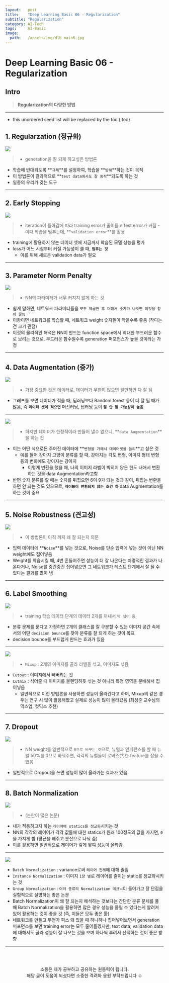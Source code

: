 ```yaml
---
layout:   post
title:    "Deep Learning Basic 06 - Regularization"
subtitle: "Regularization"
category: AI-Tech
tags:     AI-Basic
image:
  path:   /assets/img/dlb_main6.jpg
---
```

# Deep Learning Basic 06 - Regularization

## Intro
>**Regularization의 다양한 방법**

---

<!--more-->

* this unordered seed list will be replaced by the toc
{:toc}

## 1. Regularzation (정규화)
![](https://velog.velcdn.com/images/leejy1373/post/1f99584e-038f-45cb-95e1-8f2c483599b6/image.png)


>- generation을 잘 되게 하고싶은 방법론
- 학습에 반대되도록 **`규제`**를 설정하여, 학습을 **`방해`**하는 것이 목적
- 이 방법론이 결과적으로 **`test data에서도 잘 동작`**되도록 하는 것
- 일종의 우리가 갖는 도구

---

## 2. Early Stopping
![](https://velog.velcdn.com/images/leejy1373/post/db765848-2318-4997-b1bd-40617c861797/image.png)

>- iteration이 돌아감에 따라 training error가 줄어들고 test error가 커짐
    - 이때 학습을 멈추는데, **`validation error`**를 활용
- training에 활용하지 않는 데이터 셋에 지금까지 학습된 모델 성능을 평가
- loss가 어느 시점부터 커질 가능성이 클 때, **`멈추는 것`**
    - 이를 위해 새로운 validation data가 필요

---

## 3. Parameter Norm Penalty
![](https://velog.velcdn.com/images/leejy1373/post/73aa9fcd-628e-4439-8c80-8661b14612b9/image.png)


>- NN의 파라미터가 너무 커지지 않게 하는 것
- 쉽게 말하면, 네트워크 파라미터들을 `모두 제곱한 후 더해서 숫자가 나오면 이것을 같이 줄임`
- 이왕이면 네트워크를 학습할 때, 네트워크 weight 숫자들이 작을수록 좋음 (작다는 건 크기 관점)
- 이것의 물리적인 해석은 NN이 만드는 function space에서 최대한 부드러운 함수로 보려는 것으로, 부드러운 함수일수록 generation 퍼포먼스가 높을 것이라는 가정

---

## 4. Data Augmentation (증가)
![](https://velog.velcdn.com/images/leejy1373/post/7f7b2e8b-a1e1-47ad-a553-1a2e359d04ac/image.png)

>- 가장 중요한 것은 데이터로, 데이터가 무한히 많으면 웬만하면 다 잘 됨
- 그래프를 보면 데이터가 적을 때, 딥러닝보다 Random forest 등이 더 잘 될 때가 많음, 즉 **`데이터 셋이 적으면`** 머신러닝, 딥러닝 등이 **`잘 안 될 가능성이 높음`**

---

![](https://velog.velcdn.com/images/leejy1373/post/45a8bbde-2c98-41a9-b416-e970aac5b577/image.png)

>- 하지만 데이터가 한정적이라 만들어  낼수 없으니, **`data Augmentation`**을 하는 것
- 이는 어떤 식으로든 주어진 데이터에 **`변형을 가해서 데이터셋을 늘리`**고 싶은 것
    - 예를 들어 강아지 고양이 분류를 할 때, 강아지는 각도 변형, 이미지 형태 변형 등의 변화에도 강아지는 강아지
        - 이렇게 변환을 했을 때, 나의 이미지 라벨이 박히지 않은 한도 내애서 변환하는 것을 data Augmentation라고함
- 반면 숫자 분류를 할 때는 숫자를 뒤집으면 6이 9가 되는 것과 같이, 뒤집는 변환을 하면
안 되는 것도 있으므로, **`레이블이 변환되지 않는 조건 하`** data Augmentation를 하는 것이 중요

---

## 5. Noise Robustness (견고성)
![](https://velog.velcdn.com/images/leejy1373/post/037d42dd-31be-4223-9367-e334630472f7/image.png)


>- 이 방법론이 아직 까지 왜 잘 되는지 의문
- 입력 데이터에 **`Noise`**를 넣는 것으로, Noise를 단순 입력에 넣는 것이 아닌 NN weight에도 집어넣음
- Weight를 학습시킬 때, 4번 흔들어주면 성능이 더 잘 나온다는 치명적인 결과가 나온다거나, Noise를 중간중간 집어넣으면 그 네트워크가 테스트 단계에서 잘 될 수 있다는 결과를 많이 냄

---

## 6. Label Smoothing
![](https://velog.velcdn.com/images/leejy1373/post/de8042d2-1af1-43e8-9646-4f703a354a46/image.png)

>- training 학습 데이터 단계의 데이터 2개를 꺼내서 `막 섞어 줌`
- 분류 문제를 푼다고 가정하면 2개의 클래스를 잘 구분할 수 있는 이미지 공간 속에서의 어떤 `decision bounce`를 찾아 분류를 잘 되게 하는 것이 목표
- decision bounce를 부드럽게 만드는 효과가 있음

---

![](https://velog.velcdn.com/images/leejy1373/post/0bb15fa2-69f7-42fa-94dc-0ba65aba44f0/image.png)

>- `Mixup` : 2개의 이미지를 골라 라벨을 섞고, 이미지도 섞음
- `Cutout` : 이미지에서 빼버리는 것
- `Cutmix` : 섞어줄 때 이미지를 블렌딩하듯 섞는 것 아니라 특정 영역을 분배해서 집어넣음
    - 일반적으로 이런 방법론을 사용하면 성능이 올라간다고 하며, Mixup의 같은 경우는 연구 시 많이 활용해봤고 실제로 성능이 많이 올라갔음 (최성준 교수님의 믹스업, 컷믹스 추천)

---

## 7. Dropout
![](https://velog.velcdn.com/images/leejy1373/post/7e9f4b6b-4d9b-4b7f-a909-ff3b2e3a8372/image.png)


>- NN weight를 일반적으로 `0으로 바꾸는 것`으로, 뉴럴과 인퍼런스를 할 때 뉴럴 50%를 0으로 바꿔주면, 각각의 뉴럴들이 로버스(?)한 feature를 잡을 수 있음
- 일반적으로 Dropout을 쓰면 성능이 많이 올라가는 효과가 있음

---
## 8. **Batch Normalization**

![](https://velog.velcdn.com/images/leejy1373/post/f10f9175-3546-4054-b99b-feb389c86f57/image.png)


>- (논란이 많은 논문)
- 내가 적용하고자 하는 `레이어에 statics를 정교화`시키는 것
- NN의 각각의 레이어가 각각 값들에 대한 statics가 원래 100정도의 값을 가지면,
 `0`을 가지게 함 (평균을 빼주고 분산으로 나눠 줌)
- 이를 활용하면 일반적으로 레이어가 깊게 쌓여 성능이 올라감

---
![](https://velog.velcdn.com/images/leejy1373/post/730e7558-2571-44ad-bf6f-f64cc636ad2b/image.png)

- `Batch Normalization` : variance로써 `레이어 전체`에 대해 줄임
- `Instance Normalization` : 이미지 `1장 별`로 레이어를 줄이는 static를 정교화시키는 것
- `Group Normalization` : `여러 종류의 Normalization 테크닉`이 들어가고 장 단점을 실험적으로 설명하는 좋은 논문
- Batch Normalization이 왜 잘 되는지 해석하는 것보다는 간단한 분류 문제를 풀 때 Batch Normalization을 활용하면 많은 경우 성능을 올릴 수 있다는게 알려져 있어 활용하는 것이 좋을 것  (즉, 이들은 모두 좋은 툴)
- 네트워크를 만들고 무언가 픽스 돼 있을 때 하나하나 집어넣어보면서 generation 퍼포먼스를 보면 training error는 모두 줄어들겠지만, text data, validation data에 대해서도 골라 성능이 잘 나오는 것을 보며 하나씩 추려서 선택하는 것이 좋은 방향

---

<!--more-->
<br><br>

<div align="center">
소통은 제가 공부하고 공유하는 원동력이 됩니다.<br>
해당 글이 도움이 되셨다면 소중한 격려와 응원 부탁드립니다 ☺️
</div>  